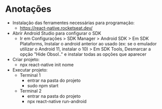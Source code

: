 # Anotações

- Instalação das ferramentes necessárias para programação:
	- https://react-native.rocketseat.dev/
- Abrir Android Studio para configurar o SDK
	- Ir em Configurações > SDK Manager > Android SDK > Em SDK Plataforms, Instalar o android anterior ao usado (ex: se o emulador utilizar o Android 11, instalar o 10) > Em SDK Tools, Desmarcar  a opção "Hide Obsol.." e instalar todas as opções que aparecer
- Criar projeto: 
	- npx react-native init nome
- Executar projeto:
	- Terminal 1
		- entrar na pasta do projeto
		- sudo npm start
	- Terminal 2
		- entrar na pasta do projeto
		- npx react-native run-android
